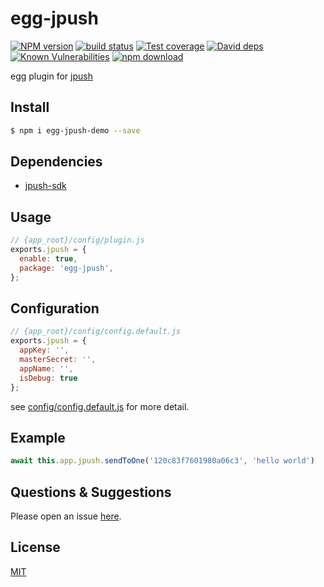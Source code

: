 # egg-jpush

[![NPM version][npm-image]][npm-url]
[![build status][travis-image]][travis-url]
[![Test coverage][codecov-image]][codecov-url]
[![David deps][david-image]][david-url]
[![Known Vulnerabilities][snyk-image]][snyk-url]
[![npm download][download-image]][download-url]

[npm-image]: https://img.shields.io/npm/v/egg-jpush.svg?style=flat-square
[npm-url]: https://npmjs.org/package/egg-jpush
[travis-image]: https://img.shields.io/travis/eggjs/egg-jpush.svg?style=flat-square
[travis-url]: https://travis-ci.org/eggjs/egg-jpush
[codecov-image]: https://img.shields.io/codecov/c/github/eggjs/egg-jpush.svg?style=flat-square
[codecov-url]: https://codecov.io/github/eggjs/egg-jpush?branch=master
[david-image]: https://img.shields.io/david/eggjs/egg-jpush.svg?style=flat-square
[david-url]: https://david-dm.org/eggjs/egg-jpush
[snyk-image]: https://snyk.io/test/npm/egg-jpush/badge.svg?style=flat-square
[snyk-url]: https://snyk.io/test/npm/egg-jpush
[download-image]: https://img.shields.io/npm/dm/egg-jpush.svg?style=flat-square
[download-url]: https://npmjs.org/package/egg-jpush

<!--
Description here.
-->
egg plugin for [jpush](https://github.com/jpush/jpush-api-nodejs-client)

## Install

```bash
$ npm i egg-jpush-demo --save
```

## Dependencies
- [jpush-sdk](https://github.com/jpush/jpush-api-nodejs-client)


## Usage

```js
// {app_root}/config/plugin.js
exports.jpush = {
  enable: true,
  package: 'egg-jpush',
};
```

## Configuration

```js
// {app_root}/config/config.default.js
exports.jpush = {
  appKey: '',
  masterSecret: '',
  appName: '',
  isDebug: true
};
```

see [config/config.default.js](config/config.default.js) for more detail.

## Example

<!-- example here -->

```js
await this.app.jpush.sendToOne('120c83f7601980a06c3', 'hello world')
```

## Questions & Suggestions

Please open an issue [here](https://github.com/eggjs/egg/issues).

## License

[MIT](LICENSE)
